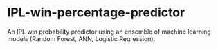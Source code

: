 # IPL-win-percentage-predictor
An IPL win probability predictor using an ensemble of machine learning models (Random Forest, ANN, Logistic Regression).
